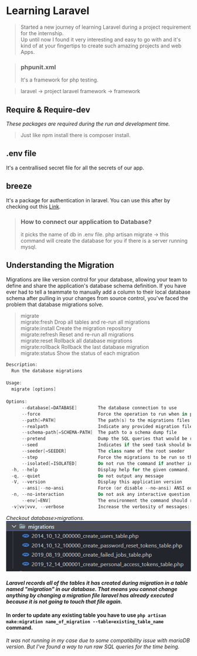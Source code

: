 # Learning Laravel

> Started a new journey of learning Laravel during a project requirement for the internship.
> <br>
> Up until now I found it very interesting and easy to go with and it's kind of at your fingertips to create such amazing projects and web Apps.

> ### phpunit.xml
>
> It's a framework for php testing.

> laravel -> project
> laravel framework -> framework

## Require & Require-dev

_These packages are required during the run and development time._

> Just like npm install there is composer install.

## .env file

It's a centrallised secret file for all the secrets of our app.

## breeze

It's a package for authentication in laravel. You can use this after by checking out this [Link](https://laravel.com/docs/10.x/starter-kits#laravel-breeze).

> ### How to connect our application to Database?
>
> it picks the name of db in .env file.
> php artisan migrate -> this command will create the database for you if there is a server running mysql.

## Understanding the Migration

Migrations are like version control for your database, allowing your team to define and share the application's database schema definition. If you have ever had to tell a teammate to manually add a column to their local database schema after pulling in your changes from source control, you've faced the problem that database migrations solve.

> migrate <br>
> migrate:fresh Drop all tables and re-run all migrations<br>
> migrate:install Create the migration repository<br>
> migrate:refresh Reset and re-run all migrations<br>
> migrate:reset Rollback all database migrations<br>
> migrate:rollback Rollback the last database migration<br>
> migrate:status Show the status of each migration

```powershell
Description:
  Run the database migrations

Usage:
  migrate [options]

Options:
      --database[=DATABASE]        The database connection to use
      --force                      Force the operation to run when in production
      --path[=PATH]                The path(s) to the migrations files to be executed (multiple values allowed)
      --realpath                   Indicate any provided migration file paths are pre-resolved absolute paths
      --schema-path[=SCHEMA-PATH]  The path to a schema dump file
      --pretend                    Dump the SQL queries that would be run
      --seed                       Indicates if the seed task should be re-run
      --seeder[=SEEDER]            The class name of the root seeder
      --step                       Force the migrations to be run so they can be rolled back individually
      --isolated[=ISOLATED]        Do not run the command if another instance of the command is already running [default: false]
  -h, --help                       Display help for the given command. When no command is given display help for the list command
  -q, --quiet                      Do not output any message
  -V, --version                    Display this application version
      --ansi|--no-ansi             Force (or disable --no-ansi) ANSI output
  -n, --no-interaction             Do not ask any interactive question
      --env[=ENV]                  The environment the command should run under
  -v|vv|vvv, --verbose             Increase the verbosity of messages: 1 for normal output, 2 for more verbose output and 3 for debug
```

_Checkout database>migrations._
![Migration folder view](image.png)

#### _Laravel records all of the tables it has created during migration in a table named "migration" in our database. That means you cannot change anything by changing a migration file laravel has already executed because it is not going to touch that file again._

#### In order to update any existing table you have to use `php artisan make:migration name_of_migration --table=existing_table_name` command.

_It was not running in my case due to some compatibility issue with mariaDB version. But I've found a way to run raw SQL queries for the time being._
